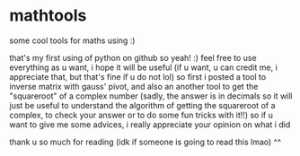# mathtools
some cool tools for maths using :)

that's my first using of python on github so yeah! :) feel free to use everything as u want, i hope it will be useful (if u want, u can credit me, i appreciate that, but that's fine if u do not lol)
so first i posted a tool to inverse matrix with gauss' pivot, and also an another tool to get the "squareroot" of a complex number (sadly, the answer is in decimals so it will just be useful to understand the
algorithm of getting the squareroot of a complex, to check your answer or to do some fun tricks with it!!)
so if u want to give me some advices, i really appreciate your opinion on what i did

thank u so much for reading (idk if someone is going to read this lmao) ^^
